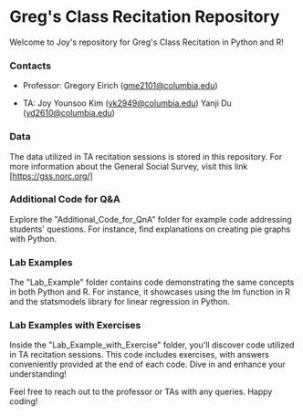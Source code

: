
# Greg's Class Recitation Repository

Welcome to Joy's repository for Greg's Class Recitation in Python and R!

### Contacts
- Professor: Gregory Eirich (gme2101@columbia.edu)
  
- TA:
    Joy Younsoo Kim (yk2949@columbia.edu)
    Yanji Du (yd2610@columbia.edu)

### Data
The data utilized in TA recitation sessions is stored in this repository. For more information about the General Social Survey, visit this link [https://gss.norc.org/]

### Additional Code for Q&A
Explore the "Additional_Code_for_QnA" folder for example code addressing students' questions. For instance, find explanations on creating pie graphs with Python.

### Lab Examples
The "Lab_Example" folder contains code demonstrating the same concepts in both Python and R. For instance, it showcases using the lm function in R and the statsmodels library for linear regression in Python.

### Lab Examples with Exercises
Inside the "Lab_Example_with_Exercise" folder, you'll discover code utilized in TA recitation sessions. This code includes exercises, with answers conveniently provided at the end of each code. Dive in and enhance your understanding!

Feel free to reach out to the professor or TAs with any queries. Happy coding!
